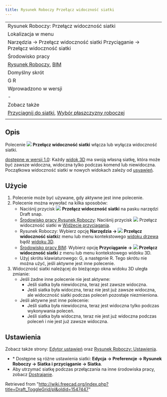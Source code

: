 ```yaml
---
title: Rysunek Roboczy Przełącz widoczność siatki
---
```

|  |
| --- |
| Rysunek Roboczy: Przełącz widoczność siatki |
| Lokalizacja w menu |
| Narzędzia → Przełącz widoczność siatki Przyciąganie → Przełącz widoczność siatki |
| Środowisko pracy |
| [Rysunek Roboczy](/Draft_Workbench/pl "Draft Workbench/pl"), [BIM](/BIM_Workbench/pl "BIM Workbench/pl") |
| Domyślny skrót |
| G R |
| Wprowadzono w wersji |
| - |
| Zobacz także |
| [Przyciągnij do siatki](/Draft_Snap_Grid/pl "Draft Snap Grid/pl"), [Wybór płaszczyzny roboczej](/Draft_SelectPlane/pl "Draft SelectPlane/pl") |
|  |

## Opis

Polecenie ![](/images/Draft_ToggleGrid.svg) **Przełącz widoczność siatki** włącza lub wyłącza widoczność siatki.

[dostępne w wersji 1.0](/Release_notes_1.0/pl "Release notes 1.0/pl"): Każdy [widok 3D](/3D_view/pl "3D view/pl") ma swoją własną siatkę, która może być zawsze widoczna, widoczna tylko podczas komend lub niewidoczna. Początkowa widoczność siatki w nowych widokach zależy od [usyawień](#Ustawienia).

## Użycie

1. Polecenie może być używane, gdy aktywne jest inne polecenie.
2. Polecenie można wywołać na kilka sposobów:
   * Naciśnij przycisk ![](/images/Draft_ToggleGrid.svg) **Przełącz widoczność siatki** na pasku narzędzi Draft snap.
   * [Środowisko pracy Rysunek Roboczy](/Draft_Workbench/pl "Draft Workbench/pl"): Naciśnij przycisk ![](/images/Draft_ToggleGrid.svg) Przełącz widoczność siatki w [Widżecie przyciągania](/Draft_snap_widget/pl "Draft snap widget/pl").
   * Rysunek Roboczy: Wybierz opcję **Narzędzia → ![](/images/Draft_ToggleGrid.svg) Przełącz widoczność siatki**z menu lub menu kontekstowego [widoku drzewa](/Tree_view/pl "Tree view/pl") bądź [widoku 3D](/3D_view/pl "3D view/pl").
   * [Środowisko pracy BIM](/BIM_Workbench/pl "BIM Workbench/pl"): Wybierz opcję **Przyciąganie → ![](/images/Draft_ToggleGrid.svg) Przełącz widoczność siatki** z menu lub menu kontekstowego widoku 3D.
   * Użyj skrótu klawiaturowego: G, a następnie R. Tego skrótu nie można użyć, jeśli aktywne jest inne polecenie.
3. Widoczność siatki należącej do bieżącego okna widoku 3D uległa zmianie:
   * Jeśli żadne inne polecenie nie jest aktywne:
     + Jeśli siatka była niewidoczna, teraz jest zawsze widoczna.
     + Jeśli siatka była widoczna, teraz nie jest już zawsze widoczna, ale widoczność siatki podczas poleceń pozostaje niezmieniona.
   * Jeśli aktywne jest inne polecenie:
     + Jeśli siatka była niewidoczna, teraz jest widoczna tylko podczas wykonywania poleceń.
     + Jeśli siatka była widoczna, teraz nie jest już widoczna podczas poleceń i nie jest już zawsze widoczna.

## Ustawienia

Zobacz także strony: [Edytor ustawień](/Preferences_Editor/pl "Preferences Editor/pl") oraz [Rysunek Roboczy: Ustawienia](/Draft_Preferences/pl "Draft Preferences/pl").

* \* Dostępne są różne ustawienia siatki: **Edycja → Preferencje → Rysunek Roboczy → Siatka i przyciąganie → Siatka**.
* Aby utrzymać siatkę podczas przełączania na inne środowiska pracy, zobacz [Dostrajanie](/Fine-tuning/pl#środowisko_pracy_Rysunek_Roboczy "Fine-tuning/pl").

Retrieved from "<http://wiki.freecad.org/index.php?title=Draft_ToggleGrid/pl&oldid=1547447>"